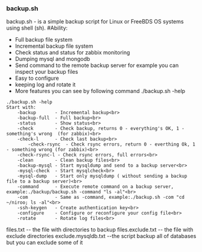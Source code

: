 
### backup.sh 
backup.sh - is a simple backup script for Linux or FreeBDS OS systems using shell (sh). 
#Ability: 
   - Full backup file system 
   - Incremental backup file system 
   - Check status and status  for zabbix monitoring 
   - Dumping mysql and mongodb 
   - Send command to the remote backup server for example you can inspect your backup files    
   - Easy to configure 
   - keeping log and rotate it
   - More features you can see by following command ./backup.sh -help     


```
./backup.sh -help
Start with:
	-backup       - Incremental backup<br>
	-backup-full  - Full backup<br>
	-status       - Show status<br>
	-check        - Check backup, returns 0 - everything's OK, 1 - something's wrong  (for zabbix)<br>
	-check-l      - Check last backup<br>
       	-check-rsync  - Check rsync errors, return 0 - everthing Ok, 1 - something wrong (for zabbix)<br>
	-check-rsync-l - Check rsync errors, full errors<br>
	-clean        - Clean backup files<br>
	-backup-mysql - Start mysqldump and send to a backup server<br>
	-mysql-check  - Start mysqlcheck<br>
	-mysql-dump   - Start only mysqldump ( without sending a backup file to a backup server)<br>
	-command      - Execute remote command on a backup server, example:./backup/backup.sh -command "ls -al"<br>
	-com          - Same as -command, example:./backup.sh -com "cd ~/niroo; ls -al"<br>
	-ssh-keygen   - Create authentication key<br>
	-configure    - Configure or reconfigure your config file<br> 
	-rotate       - Rotate log files<br>
```

files.txt -- the file with directories to backup
files.exclude.txt  -- the file with exclude directories 
exclude.mysqldb.txt  --the script backup all of databases but you can exclude some of it

